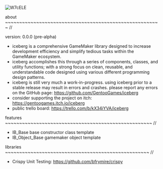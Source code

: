 ![W7cELE](https://user-images.githubusercontent.com/22380735/227091613-aabecd01-d809-48fb-8460-b37691a42afc.png)

about ~~~~~~~~~~~~~~~~~~~~~~~~~~~~~~~~~~~~~~~~~~~~~~~~~~~~~~~ //

version: 0.0.0 (pre-alpha)
- iceberg is a comprehensive GameMaker library designed to increase development efficiency and simplify tedious tasks within the GameMaker ecosystem.
- iceberg accomplishes this through a series of components, classes, and utility functions; with a strong focus on clean, reusable, and understandable code designed using various different programming design patterns.
- iceberg is still very much a work-in-progress. using iceberg prior to a stable release may result in errors and crashes. please report any errors on the GitHub page: https://github.com/GentooGames/iceberg
- consider supporting the project on itch: https://gentoogames.itch.io/iceberg
- public trello board: https://trello.com/b/kX34iYVA/iceberg

features  ~~~~~~~~~~~~~~~~~~~~~~~~~~~~~~~~~~~~~~~~~~~~~~~~~~~~ //

- IB_Base base constructor class template
- IB_Object_Base gamemaker object template

libraries  ~~~~~~~~~~~~~~~~~~~~~~~~~~~~~~~~~~~~~~~~~~~~~~~~~~~ //

- Crispy Unit Testing: https://github.com/bfrymire/crispy
